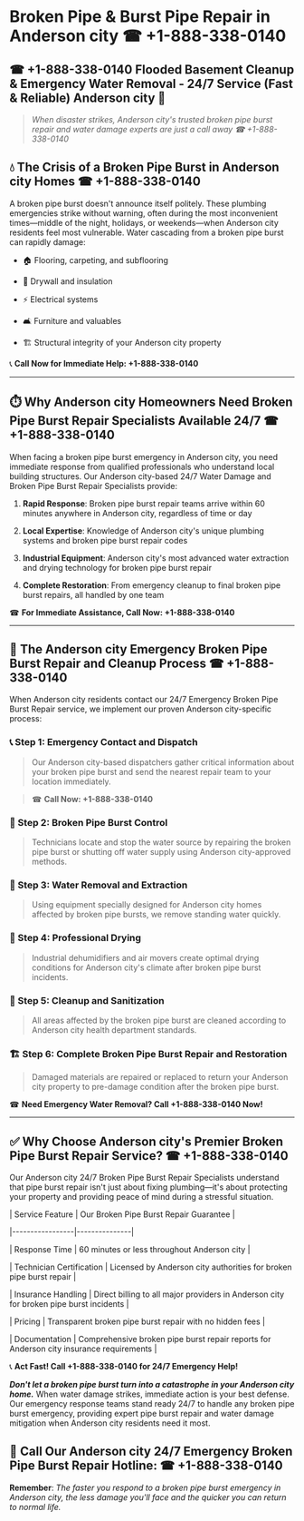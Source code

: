 # Broken Pipe & Burst Pipe Repair in Anderson city ☎ +1-888-338-0140  
## ☎ +1-888-338-0140 Flooded Basement Cleanup & Emergency Water Removal - 24/7 Service (Fast & Reliable) Anderson city 🚨  

> *When disaster strikes, Anderson city's trusted broken pipe burst repair and water damage experts are just a call away ☎ +1-888-338-0140*  

## 💧 The Crisis of a Broken Pipe Burst in Anderson city Homes ☎ +1-888-338-0140  

A broken pipe burst doesn't announce itself politely. These plumbing emergencies strike without warning, often during the most inconvenient times—middle of the night, holidays, or weekends—when Anderson city residents feel most vulnerable. Water cascading from a broken pipe burst can rapidly damage:  

* 🏠 Flooring, carpeting, and subflooring  
* 🧱 Drywall and insulation  
* ⚡ Electrical systems  
* 🛋️ Furniture and valuables  
* 🏗️ Structural integrity of your Anderson city property  

📞 **Call Now for Immediate Help: +1-888-338-0140**  

---  

## ⏱️ Why Anderson city Homeowners Need Broken Pipe Burst Repair Specialists Available 24/7 ☎ +1-888-338-0140  

When facing a broken pipe burst emergency in Anderson city, you need immediate response from qualified professionals who understand local building structures. Our Anderson city-based 24/7 Water Damage and Broken Pipe Burst Repair Specialists provide:  

1. **Rapid Response**: Broken pipe burst repair teams arrive within 60 minutes anywhere in Anderson city, regardless of time or day  
2. **Local Expertise**: Knowledge of Anderson city's unique plumbing systems and broken pipe burst repair codes  
3. **Industrial Equipment**: Anderson city's most advanced water extraction and drying technology for broken pipe burst repair  
4. **Complete Restoration**: From emergency cleanup to final broken pipe burst repairs, all handled by one team  

☎ **For Immediate Assistance, Call Now: +1-888-338-0140**  

---  

## 🔧 The Anderson city Emergency Broken Pipe Burst Repair and Cleanup Process ☎ +1-888-338-0140  

When Anderson city residents contact our 24/7 Emergency Broken Pipe Burst Repair service, we implement our proven Anderson city-specific process:  

### 📞 Step 1: Emergency Contact and Dispatch  
> Our Anderson city-based dispatchers gather critical information about your broken pipe burst and send the nearest repair team to your location immediately.  
> ☎ **Call Now: +1-888-338-0140**  

### 🚿 Step 2: Broken Pipe Burst Control  
> Technicians locate and stop the water source by repairing the broken pipe burst or shutting off water supply using Anderson city-approved methods.  

### 🌊 Step 3: Water Removal and Extraction  
> Using equipment specially designed for Anderson city homes affected by broken pipe bursts, we remove standing water quickly.  

### 💨 Step 4: Professional Drying  
> Industrial dehumidifiers and air movers create optimal drying conditions for Anderson city's climate after broken pipe burst incidents.  

### 🧼 Step 5: Cleanup and Sanitization  
> All areas affected by the broken pipe burst are cleaned according to Anderson city health department standards.  

### 🏗️ Step 6: Complete Broken Pipe Burst Repair and Restoration  
> Damaged materials are repaired or replaced to return your Anderson city property to pre-damage condition after the broken pipe burst.  

☎ **Need Emergency Water Removal? Call +1-888-338-0140 Now!**  

---  

## ✅ Why Choose Anderson city's Premier Broken Pipe Burst Repair Service? ☎ +1-888-338-0140  

Our Anderson city 24/7 Broken Pipe Burst Repair Specialists understand that pipe burst repair isn't just about fixing plumbing—it's about protecting your property and providing peace of mind during a stressful situation.  

| Service Feature | Our Broken Pipe Burst Repair Guarantee |  
|-----------------|---------------|  
| Response Time | 60 minutes or less throughout Anderson city |  
| Technician Certification | Licensed by Anderson city authorities for broken pipe burst repair |  
| Insurance Handling | Direct billing to all major providers in Anderson city for broken pipe burst incidents |  
| Pricing | Transparent broken pipe burst repair with no hidden fees |  
| Documentation | Comprehensive broken pipe burst repair reports for Anderson city insurance requirements |  

📞 **Act Fast! Call +1-888-338-0140 for 24/7 Emergency Help!**  

***Don't let a broken pipe burst turn into a catastrophe in your Anderson city home.*** When water damage strikes, immediate action is your best defense. Our emergency response teams stand ready 24/7 to handle any broken pipe burst emergency, providing expert pipe burst repair and water damage mitigation when Anderson city residents need it most.  

## 📱 Call Our Anderson city 24/7 Emergency Broken Pipe Burst Repair Hotline: ☎ +1-888-338-0140  

**Remember**: *The faster you respond to a broken pipe burst emergency in Anderson city, the less damage you'll face and the quicker you can return to normal life.*